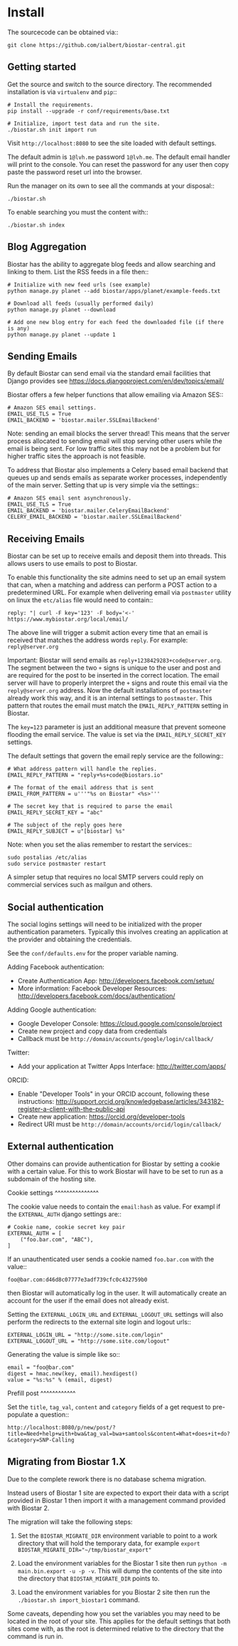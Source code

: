 # Install


The sourcecode can be obtained via::

	git clone https://github.com/ialbert/biostar-central.git

## Getting started


Get the source and switch to the source directory. The
recommended installation is via ``virtualenv`` and ``pip``::

	# Install the requirements.
    pip install --upgrade -r conf/requirements/base.txt

	# Initialize, import test data and run the site.
    ./biostar.sh init import run

Visit ``http://localhost:8080`` to see the site loaded with default settings.

The default admin is ``1@lvh.me`` password ``1@lvh.me``. The default email
handler will print to the console. You can reset the password
for any user then copy paste the password reset url into the browser.

Run the manager on its own to see all the commands at your disposal::

	./biostar.sh

To enable searching you must the content with::

    ./biostar.sh index

## Blog Aggregation

Biostar has the ability to aggregate blog feeds and allow searching and linking to them.
List the RSS feeds in a file then::

    # Initialize with new feed urls (see example)
    python manage.py planet --add biostar/apps/planet/example-feeds.txt

    # Download all feeds (usually performed daily)
    python manage.py planet --download

    # Add one new blog entry for each feed the downloaded file (if there is any)
    python manage.py planet --update 1

Sending Emails
--------------

By default Biostar can send email via the standard email facilities that Django provides see
https://docs.djangoproject.com/en/dev/topics/email/

Biostar offers a few helper functions that allow emailing via Amazon SES::

    # Amazon SES email settings.
    EMAIL_USE_TLS = True
    EMAIL_BACKEND = 'biostar.mailer.SSLEmailBackend'

Note: sending an email blocks the server thread! This means that the server process
allocated to sending email will stop serving other users while the email is being sent.
For low traffic sites this
may not be a problem but for higher traffic sites the approach is not feasible.

To address that Biostar also implements a Celery based email backend that queues up and sends
emails as separate worker processes, independently of the main server. Setting that
up is very simple via the settings::

    # Amazon SES email sent asynchronously.
    EMAIL_USE_TLS = True
    EMAIL_BACKEND = 'biostar.mailer.CeleryEmailBackend'
    CELERY_EMAIL_BACKEND = 'biostar.mailer.SSLEmailBackend'


Receiving Emails
----------------

Biostar can be set up to receive emails and deposit them into threads. This allows users to use emails
to post to Biostar.

To enable this functionality the site admins need to set up an email system that
can, when a matching and address can perform a POST action to a predetermined URL.
For example when delivering email via ``postmaster`` utility
on linux the ``etc/alias`` file would need to contain::

    reply: "| curl -F key='123' -F body='<-' https://www.mybiostar.org/local/email/

The above line will trigger a submit action
every time that an email is received that matches the address words ``reply``.
For example: ``reply@server.org``


Important: Biostar will send emails as ``reply+1238429283+code@server.org``. The segment between the
two ``+`` signs is unique to the user and post and are required for the
post to be inserted in the correct location. The email server
will have to properly interpret the ``+`` signs and route this email via the ``reply@server.org`` address.
Now the default installations of ``postmaster`` already work this way, and
it is an internal settings to ``postmaster``. This pattern that routes the email
must match the ``EMAIL_REPLY_PATTERN`` setting in Biostar.

The ``key=123`` parameter is just an additional measure that
prevent someone flooding the email service. The value is set via
the ``EMAIL_REPLY_SECRET_KEY`` settings.

The default settings that govern the email reply service are the following::

    # What address pattern will handle the replies.
    EMAIL_REPLY_PATTERN = "reply+%s+code@biostars.io"

    # The format of the email address that is sent
    EMAIL_FROM_PATTERN = u'''"%s on Biostar" <%s>'''

    # The secret key that is required to parse the email
    EMAIL_REPLY_SECRET_KEY = "abc"

    # The subject of the reply goes here
    EMAIL_REPLY_SUBJECT = u"[biostar] %s"

Note: when you set the alias remember to restart the services::

    sudo postalias /etc/alias
    sudo service postmaster restart

A simpler setup that requires no local SMTP servers
could reply on commercial services such as mailgun and others.

Social authentication
---------------------

The social logins settings will need to be initialized with the proper
authentication parameters. Typically this involves creating an
application at the provider and obtaining the credentials.

See the ``conf/defaults.env`` for the proper variable naming.

Adding Facebook authentication:

* Create Authentication App: http://developers.facebook.com/setup/
* More information: Facebook Developer Resources: http://developers.facebook.com/docs/authentication/

Adding Google authentication:

* Google Developer Console: https://cloud.google.com/console/project
* Create new project and copy data from credentials
* Callback must be ``http://domain/accounts/google/login/callback/``

Twitter:

* Add your application at Twitter Apps Interface: http://twitter.com/apps/

ORCID:

* Enable "Developer Tools" in your ORCID account, following these instructions: http://support.orcid.org/knowledgebase/articles/343182-register-a-client-with-the-public-api
* Create new application: https://orcid.org/developer-tools
* Redirect URI must be ``http://domain/accounts/orcid/login/callback/``

External authentication
-----------------------

Other domains can provide authentication for Biostar by setting a cookie
with a certain value. For this to work Biostar will have to be set to
run as a subdomain of the hosting site.

Cookie settings
^^^^^^^^^^^^^^^

The cookie value needs to contain the ``email:hash`` as value.
For exampl if the ``EXTERNAL_AUTH`` django settings are::

    # Cookie name, cookie secret key pair
    EXTERNAL_AUTH = [
        ("foo.bar.com", "ABC"),
    ]

If an unauthenticated user sends a cookie named ``foo.bar.com`` with the value::

    foo@bar.com:d46d8c07777e3adf739cfc0c432759b0

then Biostar will automatically log in the user. It will automatically create
an account for the user if the email does not already exist.

Setting the  ``EXTERNAL_LOGIN_URL`` and ``EXTERNAL_LOGOUT_URL`` settings  will also
perform the redirects to the external site login and logout urls::

    EXTERNAL_LOGIN_URL = "http://some.site.com/login"
    EXTERNAL_LOGOUT_URL = "http://some.site.com/logout"

Generating the value is simple like so::

    email = "foo@bar.com"
    digest = hmac.new(key, email).hexdigest()
    value = "%s:%s" % (email, digest)

Prefill post
^^^^^^^^^^^^

Set the ``title``, ``tag_val``, ``content`` and ``category`` fields of a
get request to pre-populate a question::

    http://localhost:8080/p/new/post/?title=Need+help+with+bwa&tag_val=bwa+samtools&content=What+does+it+do?&category=SNP-Calling

Migrating from Biostar 1.X
--------------------------

Due to the complete rework there is no database schema migration.

Instead users of
Biostar 1 site are expected to export their data with a script provided in Biostar 1
then import it with a management command provided with Biostar 2.

The migration will take the following steps:

1. Set the ``BIOSTAR_MIGRATE_DIR`` environment variable to point to a work directory that
   will hold the temporary data, for example  ``export BIOSTAR_MIGRATE_DIR="~/tmp/biostar_export"``

2. Load the environment variables for the Biostar 1 site
   then run ``python -m main.bin.export -u -p -v``. This will dump the contents of the site
   into the directory that ``BIOSTAR_MIGRATE_DIR`` points to.

3. Load the environment variables for you Biostar 2 site then run the
   ``./biostar.sh import_biostar1`` command.

Some caveats, depending how you set the variables you may need to be located in
the root of your site. This applies for the default settings that both sites come
with, as the root is determined relative to the directory that the command is run in.